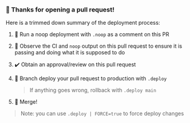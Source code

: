 ### 👋 Thanks for opening a pull request!

Here is a trimmed down summary of the deployment process:

1. 🧪 Run a noop deployment with `.noop` as a comment on this PR
1. 👀 Observe the CI and `noop` output on this pull request to ensure it is passing and doing what it is supposed to do
1. ✔️ Obtain an approval/review on this pull request
1. 🚀 Branch deploy your pull request to production with `.deploy`

    > If anything goes wrong, rollback with `.deploy main`

1. 🎉 Merge!

> Note: you can use `.deploy | FORCE=true` to force deploy changes
